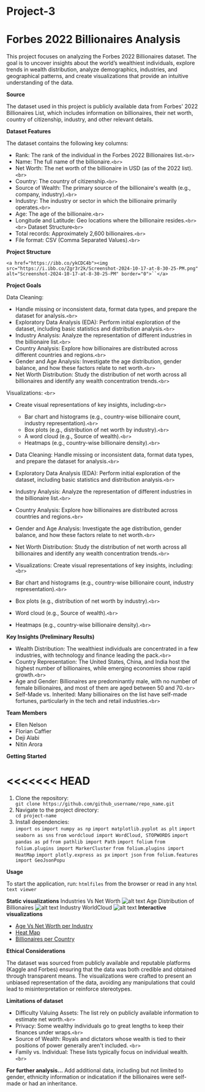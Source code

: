 # Project-3

# Forbes 2022 Billionaires Analysis

This project focuses on analyzing the Forbes 2022 Billionaires dataset. The goal is to uncover insights about the world’s wealthiest individuals, explore trends in wealth distribution, analyze demographics, industries, and geographical patterns, and create visualizations that provide an intuitive understanding of the data.

**Source**

The dataset used in this project is publicly available data from Forbes' 2022 Billionaires List, which includes information on billionaires, their net worth, country of citizenship, industry, and other relevant details.

**Dataset Features**

The dataset contains the following key columns:

- Rank: The rank of the individual in the Forbes 2022 Billionaires list.`<br>`
- Name: The full name of the billionaire.`<br>`
- Net Worth: The net worth of the billionaire in USD (as of the 2022 list).`<br>`
- Country: The country of citizenship.`<br>`
- Source of Wealth: The primary source of the billionaire's wealth (e.g., company, industry).`<br>`
- Industry: The industry or sector in which the billionaire primarily operates.`<br>`
- Age: The age of the billionaire.`<br>`
- Longitude and Latitude: Geo locations where the billionaire resides.`<br>`
  `<br>`
  Dataset Structure`<br>`
- Total records: Approximately 2,600 billionaires.`<br>`
- File format: CSV (Comma Separated Values).`<br>`

**Project Structure**

`<a href="https://ibb.co/ykCDC4b"><img src="https://i.ibb.co/Zgr3r2k/Screenshot-2024-10-17-at-8-30-25-PM.png" alt="Screenshot-2024-10-17-at-8-30-25-PM" border="0">``</a>`

**Project Goals**

Data Cleaning:

- Handle missing or inconsistent data, format data types, and prepare the dataset for analysis.`<br>`
- Exploratory Data Analysis (EDA): Perform initial exploration of the dataset, including basic statistics and distribution analysis.`<br>`
- Industry Analysis: Analyze the representation of different industries in the billionaire list.`<br>`
- Country Analysis: Explore how billionaires are distributed across different countries and regions.`<br>`
- Gender and Age Analysis: Investigate the age distribution, gender balance, and how these factors relate to net worth.`<br>`
- Net Worth Distribution: Study the distribution of net worth across all billionaires and identify any wealth concentration trends.`<br>`

Visualizations: `<br>`

- Create visual representations of key insights, including:`<br>`

  - Bar chart and histograms (e.g., country-wise billionaire count, industry representation).`<br>`
  - Box plots (e.g., distribution of net worth by industry).`<br>`
  - A word cloud (e.g., Source of wealth).`<br>`
  - Heatmaps (e.g., country-wise billionaire density).`<br>`
- Data Cleaning: Handle missing or inconsistent data, format data types, and prepare the dataset for analysis.`<br>`
- Exploratory Data Analysis (EDA): Perform initial exploration of the dataset, including basic statistics and distribution analysis.`<br>`
- Industry Analysis: Analyze the representation of different industries in the billionaire list.`<br>`
- Country Analysis: Explore how billionaires are distributed across countries and regions.`<br>`
- Gender and Age Analysis: Investigate the age distribution, gender balance, and how these factors relate to net worth.`<br>`
- Net Worth Distribution: Study the distribution of net worth across all billionaires and identify any wealth concentration trends.`<br>`
- Visualizations: Create visual representations of key insights, including:`<br>`
- Bar chart and histograms (e.g., country-wise billionaire count, industry representation).`<br>`
- Box plots (e.g., distribution of net worth by industry).`<br>`
- Word cloud (e.g., Source of wealth).`<br>`
- Heatmaps (e.g., country-wise billionaire density).`<br>`

**Key Insights (Preliminary Results)**

- Wealth Distribution: The wealthiest individuals are concentrated in a few industries, with technology and finance leading the pack.`<br>`
- Country Representation: The United States, China, and India host the highest number of billionaires, while emerging economies show rapid growth.`<br>`
- Age and Gender: Billionaires are predominantly male, with no number of female billionaires, and most of them are aged between 50 and 70.`<br>`
- Self-Made vs. Inherited: Many billionaires on the list have self-made fortunes, particularly in the tech and retail industries.`<br>`

**Team Members**

<ul>
  <li>Ellen Nelson</li>
  <li>Florian Caffier</li>
  <li>Deji Alabi</li>
  <li>Nitin Arora</li>
</ul>

**Getting Started**

<<<<<<< HEAD
=======
1. Clone the repository:</li>
`git clone https://github.com/github_username/repo_name.git`
  2. Navigate to the project directory:</li>
`cd project-name`
  3. Install dependencies:</li>
`import os`
`import numpy as np`
`import matplotlib.pyplot as plt`
`import seaborn as sns`
`from wordcloud import WordCloud, STOPWORDS`
`import pandas as pd`
`from pathlib import Path`
`import folium`
`from folium.plugins import MarkerCluster`
`from folium.plugins import HeatMap`
`import plotly.express as px`
`import json`
`from folium.features import GeoJsonPopu`

**Usage**

To start the application, run:
`htmlfiles` from the browser or read in any `html text viewer`

**Static visualizations**
Industries Vs Net Worth
![alt text](https://raw.githubusercontent.com/FloBeep/Project-3-Forbes-Billionaires/refs/heads/main/Images/IndustriesvsNetworth.jpeg?raw=true)
Age Distribution of Billionaires
![alt text](https://raw.githubusercontent.com/FloBeep/Project-3-Forbes-Billionaires/refs/heads/main/Images/agedistribution.jpeg?raw=true)
Industry WorldCloud
![alt text](https://raw.githubusercontent.com/FloBeep/Project-3-Forbes-Billionaires/refs/heads/main/Images/wordcloud.jpeg?raw=true)
**Interactive visualizations**

* <a href="https://flobeep.github.io/Project-3-Forbes-Billionaires/Html_Files/agevsworth_billionaires_map.html" title="Age Vs Net Worth per Industry">Age Vs Net Worth per Industry</a>
* <a href="https://flobeep.github.io/Project-3-Forbes-Billionaires/Html_Files/heatmap_billionaires_map.html" title="Heat Map">Heat Map</a>
* <a href="https://flobeep.github.io/Project-3-Forbes-Billionaires/Html_Files/mapwithtable.html" title="Billionaires per Country">Billionaires per Country</a>

**Ethical Considerations**

The dataset was sourced from publicly available and reputable platforms (Kaggle and Forbes) ensuring that the data was both credible and obtained through transparent means. The visualizations were crafted to present an unbiased representation of the data, avoiding any manipulations that could lead to misinterpretation or reinforce stereotypes.

**Limitations of dataset**

* Difficulty Valuing Assets: The list rely on publicly available information to estimate net worth.`<br>`
* Privacy: Some wealthy individuals go to great lengths to keep their finances under wraps.`<br>`
* Source of Wealth: Royals and dictators whose wealth is tied to their positions of power generally aren't included. `<br>`
* Family vs. Individual: These lists typically focus on individual wealth.`<br>`

**For further analysis...**
Add additional data, including but not limited to gender, ethnicity information or indicatation if the billionaires were self-made or had an inheritance.
